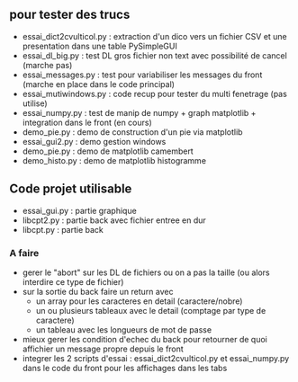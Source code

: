 ## pour tester des trucs
- essai_dict2cvulticol.py : extraction d'un dico vers un fichier CSV et une presentation dans une table PySimpleGUI
- essai_dl_big.py         : test DL gros fichier non text avec possibilité de cancel (marche pas)
- essai_messages.py       : test pour variabiliser les messages du front (marche en place dans le code principal)
- essai_mutiwindows.py    : code recup pour tester du multi fenetrage (pas utilise)
- essai_numpy.py          : test de manip de numpy + graph matplotlib + integration dans le front (en cours)
- demo_pie.py             : demo de construction d'un pie via matplotlib
- essai_gui2.py : demo gestion windows
- demo_pie.py : demo de matplotlib camembert
- demo_histo.py : demo de matplotlib histogramme
## Code projet utilisable
- essai_gui.py  : partie graphique
- libcpt2.py    : partie back avec fichier entree en dur
- libcpt.py     : partie back 
### A faire
- gerer le "abort" sur les DL de fichiers ou on a pas la taille (ou alors interdire ce type de fichier)
- sur la sortie du back faire un return avec 
    - un array pour les caracteres en detail (caractere/nobre)
    - un ou plusieurs tableaux avec le detail (comptage par type de caractere)
    - un tableau avec les longueurs de mot de passe
- mieux gerer les condition d'echec du back pour retourner de quoi affichier un message propre depuis le front
- integrer les 2 scripts d'essai : essai_dict2cvulticol.py et essai_numpy.py dans le code du front pour les affichages dans les tabs


